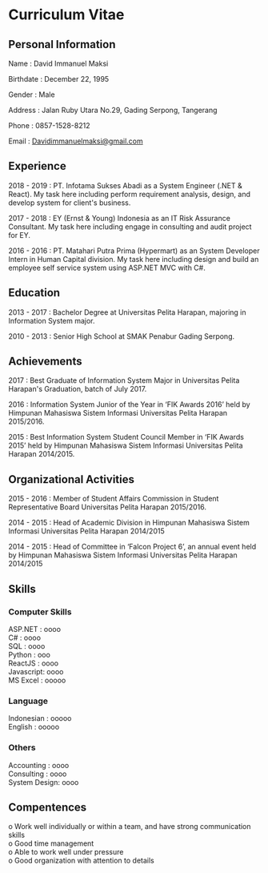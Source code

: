 # Curriculum Vitae

## Personal Information

Name : David Immanuel Maksi

Birthdate : December 22, 1995

Gender : Male

Address : Jalan Ruby Utara No.29, Gading Serpong, Tangerang

Phone : 0857-1528-8212

Email : Davidimmanuelmaksi@gmail.com

## Experience

2018 - 2019 : PT. Infotama Sukses Abadi as a System Engineer (.NET & React). My task here including perform requirement analysis, design, and develop system for client's business.

2017 - 2018 : EY (Ernst & Young) Indonesia as an IT Risk Assurance Consultant. My task here including engage in consulting and audit project for EY.

2016 - 2016 : PT. Matahari Putra Prima (Hypermart) as an System Developer Intern in Human Capital division. My task here including design and build an employee self service system using ASP.NET MVC with C#.

## Education

2013 - 2017 : Bachelor Degree at Universitas Pelita Harapan, majoring in Information System major.

2010 - 2013 : Senior High School at SMAK Penabur Gading Serpong.

## Achievements

2017 : Best Graduate of Information System Major in Universitas Pelita Harapan's Graduation, batch of July 2017.

2016 : Information System Junior of the Year in ‘FIK Awards 2016’ held by Himpunan Mahasiswa Sistem
Informasi Universitas Pelita Harapan 2015/2016.

2015 : Best Information System Student Council Member in ‘FIK Awards 2015’ held by Himpunan Mahasiswa Sistem
Informasi Universitas Pelita Harapan 2014/2015.

## Organizational Activities

2015 - 2016 : Member of Student Affairs Commission in Student Representative Board Universitas Pelita
Harapan 2015/2016.

2014 - 2015 : Head of Academic Division in Himpunan Mahasiswa Sistem Informasi
Universitas Pelita Harapan 2014/2015

2014 - 2015 : Head of Committee in ‘Falcon Project 6’, an annual event held by Himpunan Mahasiswa Sistem Informasi Universitas Pelita Harapan 2014/2015

## Skills

### Computer Skills
ASP.NET   : oooo<br/>
C#        : oooo<br/>
SQL       : oooo<br/>
Python    : ooo<br/>
ReactJS   : oooo<br/>
Javascript: oooo<br/>
MS Excel  : ooooo<br/>

### Language
Indonesian   : ooooo<br/>
English      : ooooo<br/>

### Others
Accounting   : oooo<br/>
Consulting   : oooo<br/>
System Design: oooo<br/>

## Compentences

o Work well individually or within a team, and have strong communication skills<br/>
o Good time management<br/>
o Able to work well under pressure<br/>
o Good organization with attention to details<br/>


